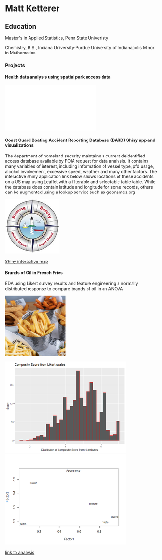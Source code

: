 
# Matt Ketterer
## Education
Master's in Applied Statistics, Penn State Univeristy

Chemistry, B.S., Indiana University-Purdue University of Indianapolis
Minor in Mathematics
### Projects
#### Health data analysis using spatial park access data
![](ESRI_blog_post.htm)
#### Coast Guard Boating Accident Reporting Database (BARD) Shiny app and visualizations
The department of homeland security maintains a current deidentified access database available by FOIA request for data analysis. It contains many variables of interest, including information of vessel type, pfd usage, alcohol involvement, excessive speed, weather and many other factors. The interactive shiny application link below shows locations of these accidents on a US map using Leaflet with a filterable and selectable table table. While the database does contain latitude and longitude for some records, others can be augmented using a lookup service such as geonames.org

![](pics/safety_logo.jpg)


 [Shiny interactive map](https://matt-k.shinyapps.io/mapshiny/)

#### Brands of Oil in French Fries
EDA using Likert survey results and feature engineering a normally distributed response to compare brands of oil in an ANOVA

 <img src="pics/frypic.jpg" width="200" height="200">


<img src="stat580proj1_files/figure-markdown_github/graph-1.png" width="400" height="300"><img src="stat580proj1_files/figure-markdown_github/factorplot-1.png" width="400" height="300">

[link to analysis](cheese.md)



